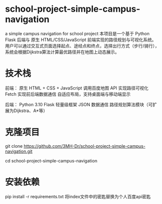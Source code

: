 # school-project-simple-campus-navigation
a simple campus navigation for school project
本项目是一个基于 Python Flask 后端与 原生 HTML/CSS/JavaScript 前端实现的路径规划与可视化系统。
用户可以通过交互式页面选择起点、途经点和终点，选择出行方式（步行/骑行），系统会根据Dijkstra算法计算最优路径并在地图上动态展示。

# 技术栈
前端：
原生 HTML + CSS + JavaScript
调用百度地图 API 实现路径可视化
Fetch 实现前后端数据通信
自适应布局，支持桌面端与移动端显示

后端：
Python 3.10
Flask 轻量级框架
JSON 数据通信
路径规划算法模块（可扩展为Dijkstra、A*等）

# 克隆项目
git clone https://github.com/3MH-Dr/school-project-simple-campus-navigation.git

cd school-project-simple-campus-navigation

# 安装依赖
pip install -r requirements.txt
将index文件中的密匙替换为个人百度api密匙
  <script type="text/javascript" src="https://api.map.baidu.com/api?v=1.0&type=webgl&ak=您的密钥"></script>

